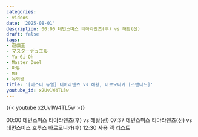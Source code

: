 ```yaml
---
categories:
- videos
date: '2025-08-01'
description: 00:00 데먼스미스 티아라멘츠(후) vs 해황(선)
draft: false
tags:
- 遊戯王
- マスターデュエル
- Yu-Gi-Oh
- Master Duel
- 마듀
- MD
- 유희왕
title: '[마스터 듀얼] 티아라멘츠 vs 해황, 바르모니카 [스탠다드]'
youtube_id: x2Uv1W4TL5w
---
```


{{< youtube x2Uv1W4TL5w >}}

00:00 데먼스미스 티아라멘츠(후) vs 해황(선)
07:37 데먼스미스 티아라멘츠(선) vs 데먼스미스 호루스 바르모니카(후)
12:30 사용 덱 리스트